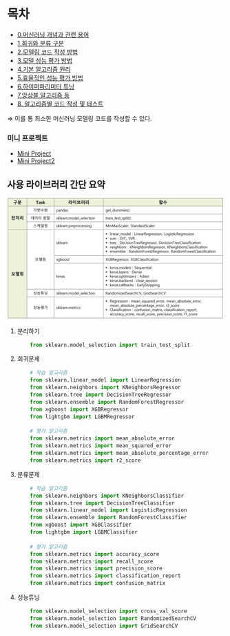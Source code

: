 # 목차

- [0.머신러닝 개념과 관련 용어](./0.what_is_ML.md)  
- [1.회귀와 분류 구분](./1.classification_and_regression.md)  
- [2.모델링 코드 작성 방법](./2.how_to_code_modeling.md)  
- [3.모델 성능 평가 방법](./3.how_to_evaluate_model.md)  
- [4.기본 알고리즘 원리](./4.algorithm_basic.md)  
- [5.효율적인 성능 평가 방법](./5.efficient_evaluate_performance.md)  
- [6.하이퍼파리미터 튜닝](./6.HyperParameter.md)  
- [7.앙상블 알고리즘 등](./7.Ensemble.md)  
- [8. 알고리즘별 코드 작성 및 테스트](./JupyterFiles/)  
  
⇒ 이를 통 최소한 머신러닝 모델링 코드를 작성할 수 있다.
### 미니 프로젝트
- [Mini Project](./JupyterFiles/project/mini_project.ipynb)  
- [Mini Project2](./JupyterFiles/project2/)  
  
## 사용 라이브러리 간단 요약
![이미지](./library_img.png)  
1. 분리하기
    
    ```python
        from sklearn.model_selection import train_test_split
    ```
    
2. 회귀문제
    
    ```python
        # 학습 알고리즘
        from sklearn.linear_model import LinearRegression
        from sklearn.neighbors import KNeighborsRegressor
        from sklearn.tree import DecisionTreeRegressor
        from sklearn.ensemble import RandomForestRegressor
        from xgboost import XGBRegressor
        from lightgbm import LGBMRegressor
        
        # 평가 알고리즘
        from sklearn.metrics import mean_absolute_error
        from sklearn.metrics import mean_squared_error
        from sklearn.metrics import mean_absolute_percentage_error
        from sklearn.metrics import r2_score
    ```
    
3. 분류문제
    
    ```python
        # 학습 알고리즘
        from sklearn.neighbors import KNeighborsClassifier
        from sklearn.tree import DecisionTreeClassifier
        from sklearn.linear_model import LogisticRegression
        from sklearn.ensemble import RandomForestClassifier
        from xgboost import XGBClassifier
        from lightgbm import LGBMClassifier
        
        # 평가 알고리즘
        from sklearn.metrics import accuracy_score
        from sklearn.metrics import recall_score
        from sklearn.metrics import precision_score
        from sklearn.metrics import classification_report
        from sklearn.metrics import confusion_matrix
    ```
    
4. 성능튜닝
    
    ```python
        from sklearn.model_selection import cross_val_score
        from sklearn.model_selection import RandomizedSearchCV
        from sklearn.model_selection import GridSearchCV
    ```